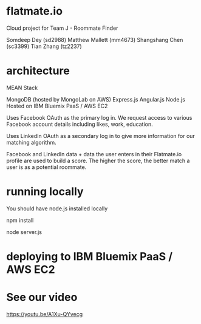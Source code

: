 # flatmate.io
Cloud project for Team J - Roommate Finder

Somdeep Dey (sd2988)
Matthew Mallett (mm4673)
Shangshang Chen (sc3399)
Tian Zhang (tz2237)

# architecture
MEAN Stack

MongoDB (hosted by MongoLab on AWS)
Express.js
Angular.js
Node.js
Hosted on IBM Bluemix PaaS / AWS EC2

Uses Facebook OAuth as the primary log in. We request access to various Facebook account details including likes, work, education.

Uses LinkedIn OAuth as a secondary log in to give more information for our matching algorithm.

Facebook and LinkedIn data + data the user enters in their Flatmate.io profile are used to build a score. The higher the score, the better match a user is as a potential roommate.

# running locally
You should have node.js installed locally

npm install

node server.js

# deploying to IBM Bluemix PaaS / AWS EC2

# See our video
https://youtu.be/A1Xu-QYvecg
